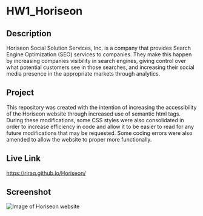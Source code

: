 # HW1_Horiseon
## Description
Horiseon Social Solution Services, Inc. is a company that provides Search Engine Optimization (SEO) services to companies. They make this happen by increasing companies visibility in search engines, giving control over what potential customers see in those searches, and increasing their social media presence in the appropriate markets through analytics.

## Project
This repository was created with the intention of increasing the accessibility of the Horiseon website through increased use of semantic html tags. During these modifications, some CSS styles were also consolidated in order to increase efficiency in code and allow it to be easier to read for any future modifications that may be requested. Some coding errors were also amended to allow the website to proper more functionally.

## Live Link
https://riraq.github.io/Horiseon/

## Screenshot
![Image of Horiseon website](https://user-images.githubusercontent.com/74923269/102699592-dd53ca80-4213-11eb-934a-b056317a5cb7.jpg)

